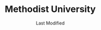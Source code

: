 ---
layout: location-page
date: Last Modified
description: "Local COVID-19 testing is available at Methodist University in Memphis, Tennessee, USA."
permalink: "locations/tennessee/memphis/methodist-university/"
tags:
  - locations
  - tennessee
title: Methodist University
uniqueName: methodist-university
state: Tennessee
stateAbbr: TN
hood: "Memphis"
address: "1265 Union Ave"
city: "Memphis"
zip: "38104"
zipsNearby: "38002 38004 38008 38011 38012 38014 38015 38017 38027 38016 38018 38088 38019 38023 38028 38029 38036 38037 38138 38139 38183 38039 38041 38042 38045 38046 38010 38049 37501 37544 38101 38103 38104 38105 38106 38107 38108 38109 38111 38112 38113 38114 38115 38116 38117 38118 38119 38120 38122 38124 38125 38126 38127 38128 38130 38131 38132 38133 38134 38135 38136 38137 38141 38145 38147 38148 38150 38151 38152 38157 38159 38161 38163 38166 38167 38168 38173 38174 38175 38177 38181 38182 38184 38186 38187 38188 38190 38193 38194 38197 38392 38053 38054 38055 38083 38057 38058 38048 38060 38063 38066 38067 38068 38069 38071 38381 38075 38076 38601 38602 38603 38606 38611 38617 38618 38619 38620 38621 38623 38626 38632 38633 38634 38635 38649 38637 38638 38639 38641 38642 38644 38609 38646 38647 38651 38654 38655 38658 38659 38661 38664 38665 38666 38668 38628 38670 38671 38672 38676 38677 38679 38680 38686 38685 72310 72311 72312 72313 72411 72414 72315 72316 72319 72320 72321 72322 72419 72324 72325 72326 72327 72426 72329 72330 72331 72332 72428 72429 72335 72336 72338 72339 72340 72432 72341 72342 72346 72347 72348 72350 72351 72352 72437 72438 72354 72355 72358 72359 72442 72360 72364 72365 72447 72368 72370 72372 72373 72376 72377 72467 72472 72384 72386 72387 72475 72479 72390 72301 72303 72391 72394 72395 72396 38110 38142 38165" 
mapUrl: "http://maps.apple.com/?q=Methodist+University&address=1265+Union+Ave,Memphis,Tennessee,38104"
locationType: Drive-thru
phone: ""
website: "undefined"
onlineBooking: undefined
closed: undefined
closedUpdate: April 21st, 2020
notes: "Open to all."
days: Weekdays
hours: 11AM-7PM
ctaMessage: No contact info available.
---